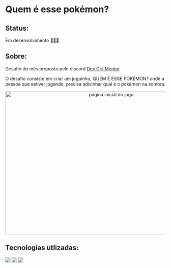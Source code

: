 
# Quem é esse pokémon?

<h2>Status:</h2>
<p>Em desenvolvimento 👩🏿‍💻</p>

<h2>Sobre:</h2>
<p>Desafio do mês proposto pelo discord <a href="https://discord.gg/8fCeuU63SW">Dev Girl Mentor</a></p>
<p>O desafio consiste em criar um joguinho, QUEM É ESSE POKÉMON? onde a pessoa que estiver jogando, precisa adivinhar qual é o pokémon na sombra.</p>

<p align="center">
<img src="https://media.discordapp.net/attachments/814843784529313795/896582337964441610/pagina-inicial.png?width=1411&height=670" alt="página inicial do jogo" width="650" height="450">
</p>

<h2>Tecnologias utlizadas: </h2>
<img src="https://img.shields.io/badge/React-20232A?style=for-the-badge&logo=react&logoColor=61DAFB">
<img src="https://img.shields.io/badge/Yarn-2C8EBB?style=for-the-badge&logo=yarn&logoColor=white">
<img src="https://img.shields.io/badge/Sass-CC6699?style=for-the-badge&logo=sass&logoColor=white">
                                                                                                                       


